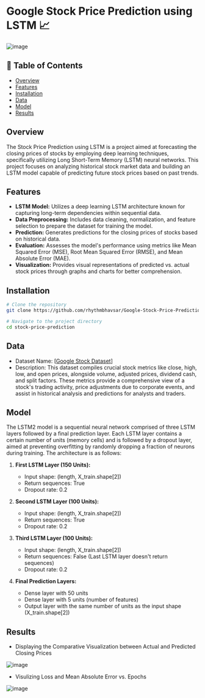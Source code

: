 # Google Stock Price Prediction using LSTM :chart_with_upwards_trend:

![image](https://github.com/rhythmbhavsar/Google-Stock-Price-Prediction/assets/98228696/94b593c7-97a7-4830-8131-00d5c9ed5110)



## :pushpin: Table of Contents
- [Overview](#overview)
- [Features](#features)
- [Installation](#installation)
- [Data](#data)
- [Model](#model)
- [Results](#results)

  
## Overview

The Stock Price Prediction using LSTM is a project aimed at forecasting the closing prices of stocks by employing deep learning techniques, specifically utilizing Long Short-Term Memory (LSTM) neural networks. This project focuses on analyzing historical stock market data and building an LSTM model capable of predicting future stock prices based on past trends.



## Features

- **LSTM Model:** Utilizes a deep learning LSTM architecture known for capturing long-term dependencies within sequential data.
- **Data Preprocessing:** Includes data cleaning, normalization, and feature selection to prepare the dataset for training the model.
- **Prediction:** Generates predictions for the closing prices of stocks based on historical data.
- **Evaluation:** Assesses the model's performance using metrics like Mean Squared Error (MSE), Root Mean Squared Error (RMSE), and Mean Absolute Error (MAE).
- **Visualization:** Provides visual representations of predicted vs. actual stock prices through graphs and charts for better comprehension.

## Installation


```bash
# Clone the repository
git clone https://github.com/rhythmbhavsar/Google-Stock-Price-Prediction.git

# Navigate to the project directory
cd stock-price-prediction

```


## Data

- Dataset Name: [[Google Stock Dataset](https://www.kaggle.com/datasets/shreenidhihipparagi/google-stock-prediction)]
- Description: This dataset compiles crucial stock metrics like close, high, low, and open prices, alongside volume, adjusted prices, dividend cash, and split factors. These metrics provide a comprehensive view of a stock's trading activity, price adjustments due to corporate events, and assist in historical analysis and predictions for analysts and traders.

## Model

The LSTM2 model is a sequential neural network comprised of three LSTM layers followed by a final prediction layer. Each LSTM layer contains a certain number of units (memory cells) and is followed by a dropout layer, aimed at preventing overfitting by randomly dropping a fraction of neurons during training. The architecture is as follows:

1. **First LSTM Layer (150 Units):**
   - Input shape: (length, X_train.shape[2])
   - Return sequences: True
   - Dropout rate: 0.2

2. **Second LSTM Layer (100 Units):**
   - Input shape: (length, X_train.shape[2])
   - Return sequences: True
   - Dropout rate: 0.2

3. **Third LSTM Layer (100 Units):**
   - Input shape: (length, X_train.shape[2])
   - Return sequences: False (Last LSTM layer doesn't return sequences)
   - Dropout rate: 0.2

4. **Final Prediction Layers:**
   - Dense layer with 50 units
   - Dense layer with 5 units (number of features)
   - Output layer with the same number of units as the input shape (X_train.shape[2])

## Results

- Displaying the Comparative Visualization between Actual and Predicted Closing Prices

 ![image](https://github.com/rhythmbhavsar/Google-Stock-Price-Prediction/assets/98228696/b1be59dc-cb67-4f7b-a00f-d70d30d81d23)


- Visulizing Loss and Mean Absolute Error vs. Epochs

![image](https://github.com/rhythmbhavsar/Google-Stock-Price-Prediction/assets/98228696/a9408852-f152-4276-ba4f-c5c2997d1e3e)



